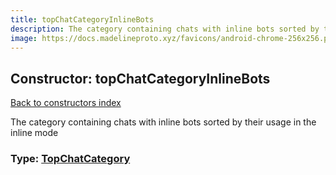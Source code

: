 ```yaml
---
title: topChatCategoryInlineBots
description: The category containing chats with inline bots sorted by their usage in the inline mode
image: https://docs.madelineproto.xyz/favicons/android-chrome-256x256.png
---
```

## Constructor: topChatCategoryInlineBots  
[Back to constructors index](index.md)



The category containing chats with inline bots sorted by their usage in the inline mode




### Type: [TopChatCategory](../types/TopChatCategory.md)


